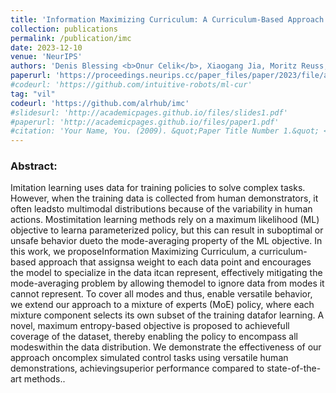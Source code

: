 ```yaml
---
title: 'Information Maximizing Curriculum: A Curriculum-Based Approach for Imitating Diverse SKills'
collection: publications
permalink: /publication/imc
date: 2023-12-10
venue: 'NeurIPS'
authors: 'Denis Blessing <b>Onur Celik</b>, Xiaogang Jia, Moritz Reuss, Maximilian X. Li Rudolf Lioutikov, Gerhard Neumann'
paperurl: 'https://proceedings.neurips.cc/paper_files/paper/2023/file/a1e6783e4d739196cad3336f12d402bf-Paper-Conference.pdf'
#codeurl: 'https://github.com/intuitive-robots/ml-cur'
tag: "vil"
codeurl: 'https://github.com/alrhub/imc'
#slidesurl: 'http://academicpages.github.io/files/slides1.pdf'
#paperurl: 'http://academicpages.github.io/files/paper1.pdf'
#citation: 'Your Name, You. (2009). &quot;Paper Title Number 1.&quot; <i>Journal 1</i>. 1(1).'
---
```


<p>
<h3> Abstract: </h3>
Imitation learning uses data for training policies to solve complex tasks. However, when the training data is collected from human demonstrators, it often leadsto multimodal distributions because of the variability in human actions. Mostimitation learning methods rely on a maximum likelihood (ML) objective to learna parameterized policy, but this can result in suboptimal or unsafe behavior dueto the mode-averaging property of the ML objective. In this work, we proposeInformation Maximizing Curriculum, a curriculum-based approach that assignsa weight to each data point and encourages the model to specialize in the data itcan represent, effectively mitigating the mode-averaging problem by allowing themodel to ignore data from modes it cannot represent. To cover all modes and thus, enable versatile behavior, we extend our approach to a mixture of experts (MoE) policy, where each mixture component selects its own subset of the training datafor learning. A novel, maximum entropy-based objective is proposed to achievefull coverage of the dataset, thereby enabling the policy to encompass all modeswithin the data distribution. We demonstrate the effectiveness of our approach oncomplex simulated control tasks using versatile human demonstrations, achievingsuperior performance compared to state-of-the-art methods..</p>